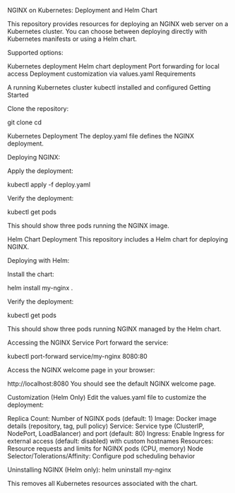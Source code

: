 NGINX on Kubernetes: Deployment and Helm Chart

This repository provides resources for deploying an NGINX web server on a Kubernetes cluster. You can choose between deploying directly with Kubernetes manifests or using a Helm chart.

Supported options:

Kubernetes deployment
Helm chart deployment
Port forwarding for local access
Deployment customization via values.yaml
Requirements

A running Kubernetes cluster
kubectl installed and configured
Getting Started

Clone the repository:


git clone <repository-url>
cd <repository-directory>


Kubernetes Deployment
The deploy.yaml file defines the NGINX deployment.

Deploying NGINX:

Apply the deployment:


kubectl apply -f deploy.yaml


Verify the deployment:


kubectl get pods


This should show three pods running the NGINX image.

Helm Chart Deployment
This repository includes a Helm chart for deploying NGINX.

Deploying with Helm:

Install the chart:


helm install my-nginx .


Verify the deployment:


kubectl get pods


This should show three pods running NGINX managed by the Helm chart.

Accessing the NGINX Service
Port forward the service:


kubectl port-forward service/my-nginx 8080:80


Access the NGINX welcome page in your browser:

http://localhost:8080
You should see the default NGINX welcome page.

Customization (Helm Only)
Edit the values.yaml file to customize the deployment:

Replica Count: Number of NGINX pods (default: 1)
Image: Docker image details (repository, tag, pull policy)
Service: Service type (ClusterIP, NodePort, LoadBalancer) and port (default: 80)
Ingress: Enable Ingress for external access (default: disabled) with custom hostnames
Resources: Resource requests and limits for NGINX pods (CPU, memory)
Node Selector/Tolerations/Affinity: Configure pod scheduling behavior

Uninstalling NGINX (Helm only):
helm uninstall my-nginx

This removes all Kubernetes resources associated with the chart.

